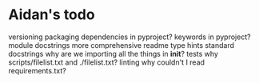 # Aidan's todo

versioning
packaging
dependencies in pyproject?
keywords in pyproject?
module docstrings
more comprehensive readme
type hints
standard docstrings
why are we importing all the things in __init__?
tests
why scripts/filelist.txt and ./filelist.txt?
linting
why couldn't I read requirements.txt?
